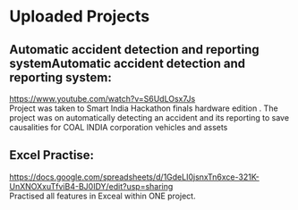 # Uploaded Projects  <br />
## Automatic accident detection and reporting systemAutomatic accident detection and reporting system:<br />
https://www.youtube.com/watch?v=S6UdLOsx7Js <br />
Project was taken to Smart India Hackathon finals hardware edition .
The project was on automatically detecting an accident and its reporting to save causalities for COAL INDIA corporation vehicles and assets

## Excel Practise:<br />
https://docs.google.com/spreadsheets/d/1GdeLI0jsnxTn6xce-321K-UnXNOXxuTfviB4-BJ0IDY/edit?usp=sharing <br />
Practised all features in Exceal within ONE project.

